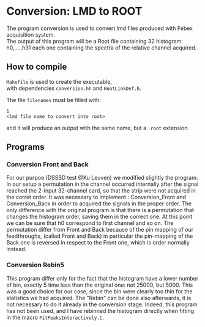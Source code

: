 # Conversion: LMD to ROOT
The program conversion is used to convert lmd files produced with Febex acquisition system.  
The output of this program will be a Root file containing 32 histogram: h0,....,h31 each one containing the spectra of the relative channel acquired.  

## How to compile
`Makefile` is used to create the executable,  
with dependencies `conversion.hh` and `RootLinkDef.h`.   

The file `filenames` must be filled with:
```
1
<lmd file name to convert into root>
```
and it will produce an output with the same name, but a `.root` extension.

## Programs

### Conversion Front and Back
For our purpoe (DSSSD test @Ku Leuven) we modified slightly the program:
In our setup a permutation in the channel occurred internally after the signal
reached the 2-input 32-channel card, so that the strip were not acquired in the
corret order. It was necessary to implement : Conversion_Front and
Conversion_Back in order to acquired the signals in the proper order.
The only difference with the original program is that there is a permutation
that changes the histogram order, saving them in the correct one.
At this point we can be sure that h0 correspond to first channel and so on.
The permutation differ from Front and Back because of the pin mapping of our
feedthroughs, (called Front and Back) in particular the pin-mapping of the Back
one is reversed in respect to the Front one, which is order normally instead.

### Conversion Rebin5
This program differ only for the fact that the histogram have a lower number of
bin, exactly 5 time less than the original one: not 25000, but 5000.
This was a good choice for our case, since the bin were clearly too thin for the
statistics we had acquired. The "Rebin" can be done also afterwards, it is not necessary to do it already in the conversion stage.
Indeed, this program has not been used, and I have rebinned the histogram directly when fitting in the macro `FitPeaksInteractively.C`.
